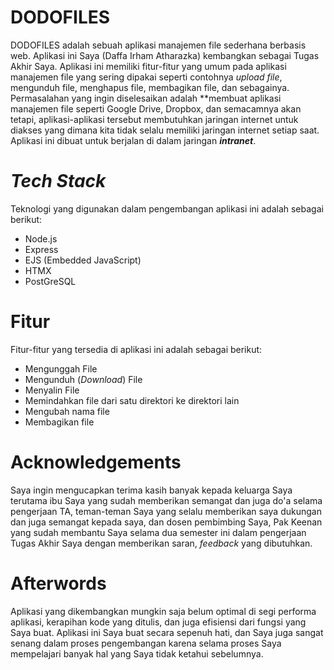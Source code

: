 
# DODOFILES
DODOFILES adalah sebuah aplikasi manajemen file sederhana berbasis web. Aplikasi ini Saya (Daffa Irham Atharazka) kembangkan sebagai Tugas Akhir Saya. Aplikasi ini memiliki fitur-fitur yang umum pada aplikasi manajemen file yang sering dipakai seperti contohnya *upload file*, mengunduh file, menghapus file, membagikan file, dan sebagainya. Permasalahan yang ingin diselesaikan adalah **membuat aplikasi manajemen file seperti Google Drive, Dropbox, dan semacamnya akan tetapi, aplikasi-aplikasi tersebut membutuhkan jaringan internet untuk diakses yang dimana kita tidak selalu memiliki jaringan internet setiap saat. Aplikasi ini dibuat untuk berjalan di dalam jaringan ***intranet***.


# *Tech Stack*
Teknologi yang digunakan dalam pengembangan aplikasi ini adalah sebagai berikut:

 - Node.js
 - Express
 - EJS (Embedded JavaScript)
 - HTMX
 - PostGreSQL

# Fitur
Fitur-fitur yang tersedia di aplikasi ini adalah sebagai berikut:

 - Mengunggah File
 - Mengunduh (*Download*) File
 - Menyalin File
 - Memindahkan file dari satu direktori ke direktori lain
 - Mengubah nama file
 - Membagikan file

# Acknowledgements
Saya ingin mengucapkan terima kasih banyak kepada keluarga Saya terutama ibu Saya yang sudah memberikan semangat dan juga do'a selama pengerjaan TA, teman-teman Saya yang selalu memberikan saya dukungan dan juga semangat kepada saya, dan dosen pembimbing Saya, Pak Keenan yang sudah membantu Saya selama dua semester ini dalam pengerjaan Tugas Akhir Saya dengan memberikan saran, *feedback* yang dibutuhkan. 

# Afterwords
Aplikasi yang dikembangkan mungkin saja belum optimal di segi performa aplikasi, kerapihan kode yang ditulis, dan juga efisiensi dari fungsi yang Saya buat. Aplikasi ini Saya buat secara sepenuh hati, dan Saya juga sangat senang dalam proses pengembangan karena selama proses Saya mempelajari banyak hal yang Saya tidak ketahui sebelumnya.
